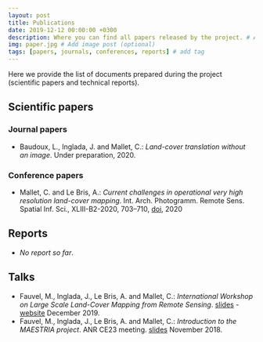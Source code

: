 ```yaml
---
layout: post
title: Publications
date: 2019-12-12 00:00:00 +0300
description: Where you can find all papers released by the project. # Add post description (optional)
img: paper.jpg # Add image post (optional)
tags: [papers, journals, conferences, reports] # add tag
---
```

Here we provide the list of documents prepared during the project (scientific papers and technical reports).

## Scientific papers

### Journal papers

<ul>
  <li> Baudoux, L., Inglada, J. and Mallet, C.: <i>Land-cover translation without an image</i>. Under preparation, 2020. </li>
  </ul>

### Conference papers

<ul>
  <li> Mallet, C. and Le Bris, A.: <i>Current challenges in operational very high resolution land-cover mapping</i>. Int. Arch. Photogramm. Remote Sens. Spatial Inf. Sci., XLIII-B2-2020, 703–710, <a href="https://doi.org/10.5194/isprs-archives-XLIII-B2-2020-703-2020" target="_blank">doi</a>, 2020 </li>
  </ul>

## Reports

<ul>
  <li> <i>No report so far</i>.</li>
  </ul>

## Talks
<ul>
  <li>Fauvel, M., Inglada, J., Le Bris, A. and Mallet, C.: <i>International Workshop on Large Scale Land-Cover Mapping from Remote Sensing</i>. <a href="https://github.com/maestriaproject/documents/blob/main/SlidesWorkshopMaestria.pdf" target="_blank">slides</a> - <a href="https://lslc.sciencesconf.org/" target="_blank">website</a>  December 2019. </li>
  <li>Fauvel, M., Inglada, J., Le Bris, A. and Mallet, C.: <i>Introduction to the MAESTRIA project</i>. ANR CE23 meeting. <a href="https://github.com/maestriaproject/documents/blob/main/ANR_MAESTRIA_CMallet_23112018.pdf" target="_blank">slides</a> November 2018. </li>
  </ul>
